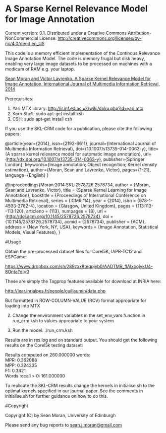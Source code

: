 # A Sparse Kernel Relevance Model for Image Annotation

Current version: 0.1. Distributed under a Creative Commons Attribution-NonCommercial License: http://creativecommons.org/licenses/by-nc/4.0/deed.en_US

This code is a memory efficient implementation of the Continous Relevance Image Annotation Model. The code is memory frugal but disk heavy, enabling very large image datasets to be processed on machines with a modicum of RAM e.g. your laptop.

[Sean Moran and Victor Lavrenko. A Sparse Kernel Relevance Model for Image Annotation. International Journal of Multimedia Information Retrieval, 2014](http://link.springer.com/article/10.1007%2Fs13735-014-0063-y)

Prerequisites:

1. Yari MTX library: http://ir.inf.ed.ac.uk/wiki/doku.php?id=yari:mtx
2. Korn Shell: sudo apt-get install ksh
3. CSH: sudo apt-get install csh

If you use the SKL-CRM code for a publication, please cite the following papers:

@article{year={2014}, issn={2192-6611}, journal={International Journal of Multimedia Information Retrieval}, doi={10.1007/s13735-014-0063-y}, title={A sparse kernel relevance model for automatic image annotation}, url={http://dx.doi.org/10.1007/s13735-014-0063-y}, publisher={Springer London}, keywords={Image annotation; Object recognition; Kernel density estimation}, author={Moran, Sean and Lavrenko, Victor}, pages={1-21}, language={English} }

@inproceedings{Moran:2014:SKL:2578726.2578734, author = {Moran, Sean and Lavrenko, Victor}, title = {Sparse Kernel Learning for Image Annotation}, booktitle = {Proceedings of International Conference on Multimedia Retrieval}, series = {ICMR '14}, year = {2014}, isbn = {978-1-4503-2782-4}, location = {Glasgow, United Kingdom}, pages = {113:113--113:120}, articleno = {113}, numpages = {8}, url = {http://doi.acm.org/10.1145/2578726.2578734}, doi = {10.1145/2578726.2578734}, acmid = {2578734}, publisher = {ACM}, address = {New York, NY, USA}, keywords = {Image Annotation, Statistical Models, Visual Features}, }

#Usage

Obtain the pre-processed dataset files for Corel5K, IAPR-TC12 and ESPGame:

https://www.dropbox.com/sh/289zxx8teqpjyb0/AADTMR_flAlxbojykU4-8Onta?dl=0

These are simply the Tagprop features available for download at INRIA here:

http://lear.inrialpes.fr/people/guillaumin/data.php

But formatted in ROW-COLUMN-VALUE (RCV) format appropriate for loading into MTX

2. Change the environment variables in the set_env_vars function in run_crm.ksh 
   to values appropriate to your system

3. Run the model: ./run_crm.ksh

Results are in res.log and on standard output. You should get the following results 
on the Corel5k testing dataset:

Results computed on 260.000000 words:                                                                                                                                         
MPR:  0.362088                                                                                                                                                                
MPP:  0.324235                                                                                                                                                                
F1:  0.3421                                                                                                                                                                   
Words recall > 0:  161.000000   

To replicate the SKL-CRM results change the kernels in initialise.sh to the optimal
kernels specified in our journal paper. See the comments in initialise.sh for further
guidance on how to do this.
 
#Copyright

Copyright (C) by Sean Moran, University of Edinburgh

Please send any bug reports to sean.j.moran@gmail.com
